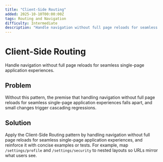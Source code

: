 ```yaml
---
title: "Client-Side Routing"
added: 2025-10-10T00:00:00Z
tags: Routing and Navigation
difficulty: Intermediate
description: "Handle navigation without full page reloads for seamless single-page application experiences."
---
```

# Client-Side Routing

Handle navigation without full page reloads for seamless single-page application experiences.

## Problem

Without this pattern, the premise that handling navigation without full page reloads for seamless single-page application experiences falls apart, and small changes trigger cascading regressions.

## Solution

Apply the Client-Side Routing pattern by handling navigation without full page reloads for seamless single-page application experiences, and reinforce it with concise examples or tests. For example, map `/settings/profile` and `/settings/security` to nested layouts so URLs mirror what users see.
